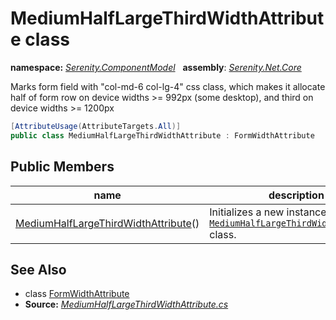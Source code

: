 # MediumHalfLargeThirdWidthAttribute class
**namespace:** *[Serenity.ComponentModel](../README.md#serenity.componentmodel-namespace)*   **assembly**: *[Serenity.Net.Core](../README.md)*

Marks form field with "col-md-6 col-lg-4" css class, which makes it allocate half of form row on device widths &gt;= 992px (some desktop), and third on device widths &gt;= 1200px

```csharp
[AttributeUsage(AttributeTargets.All)]
public class MediumHalfLargeThirdWidthAttribute : FormWidthAttribute
```

## Public Members

| name | description |
| --- | --- |
| [MediumHalfLargeThirdWidthAttribute](MediumHalfLargeThirdWidthAttribute/MediumHalfLargeThirdWidthAttribute.md)() | Initializes a new instance of the [`MediumHalfLargeThirdWidthAttribute`](MediumHalfLargeThirdWidthAttribute.md) class. |

## See Also

* class [FormWidthAttribute](FormWidthAttribute.md)
* **Source:** *[MediumHalfLargeThirdWidthAttribute.cs](https://github.com/serenity-is/Serenity/blob/master/src/Serenity.Net.Core/ComponentModel/PropertyGrid/Layout/MediumHalfLargeThirdWidthAttribute.cs)*